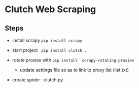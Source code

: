 # Clutch Web Scraping

## Steps

* install scrapy ``` pip install scrapy ```

* start project ``` pip install clutch .```

* rotate proxies with  ``` pip install  scrapy-rotating-proxies ```

    - update settings file so as to link to proxy list (list.txt)

* create spider : clutch.py